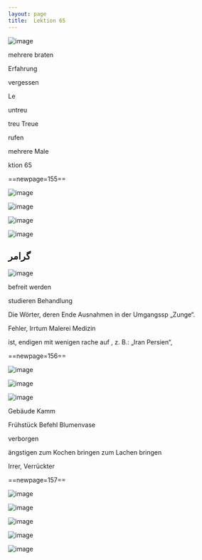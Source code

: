```yaml
---
layout: page
title:  Lektion 65
---
```



![image](/assets/s/157.png-09.png)

mehrere braten

Erfahrung

vergessen

Le



untreu

treu Treue

rufen

mehrere Male

ktion 65



==newpage=155==

![image](/assets/s/158.png-02.png)

![image](/assets/s/2col/158.png-04_1L.png)

![image](/assets/s/2col/158.png-04_2R.png)

![image](/assets/s/158.png-05.png)

## گرامر

![image](/assets/s/158.png-12.png)

befreit werden

studieren Behandlung

Die Wörter, deren Ende Ausnahmen in der Umgangssp „Zunge“.



Fehler, Irrtum Malerei Medizin

ist, endigen mit wenigen rache auf , z. B.: „Iran Persien“,



==newpage=156==

![image](/assets/s/159.png-02.png)

![image](/assets/s/2col/159.png-14_1L.png)

![image](/assets/s/2col/159.png-14_2R.png)

Gebäude Kamm

Frühstück Befehl Blumenvase



verborgen

ängstigen zum Kochen bringen zum Lachen bringen

Irrer, Verrückter



==newpage=157==

![image](/assets/s/2col/160.png-02_1L.png)

![image](/assets/s/2col/160.png-02_2R.png)

![image](/assets/s/160.png-03.png)

![image](/assets/s/2col/160.png-08_1L.png)

![image](/assets/s/2col/160.png-08_2R.png)

